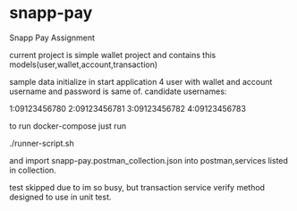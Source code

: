 # snapp-pay

Snapp Pay Assignment

current project is simple wallet project
and contains this models(user,wallet,account,transaction)

sample data initialize in start application
4 user with wallet and account
username and password is same of.
candidate usernames:

1:09123456780
2:09123456781
3:09123456782
4:09123456783


to run docker-compose just run

./runner-script.sh


and import snapp-pay.postman_collection.json into postman,services listed in collection.

test skipped due to im so busy, but transaction service verify method designed to use in unit test.
